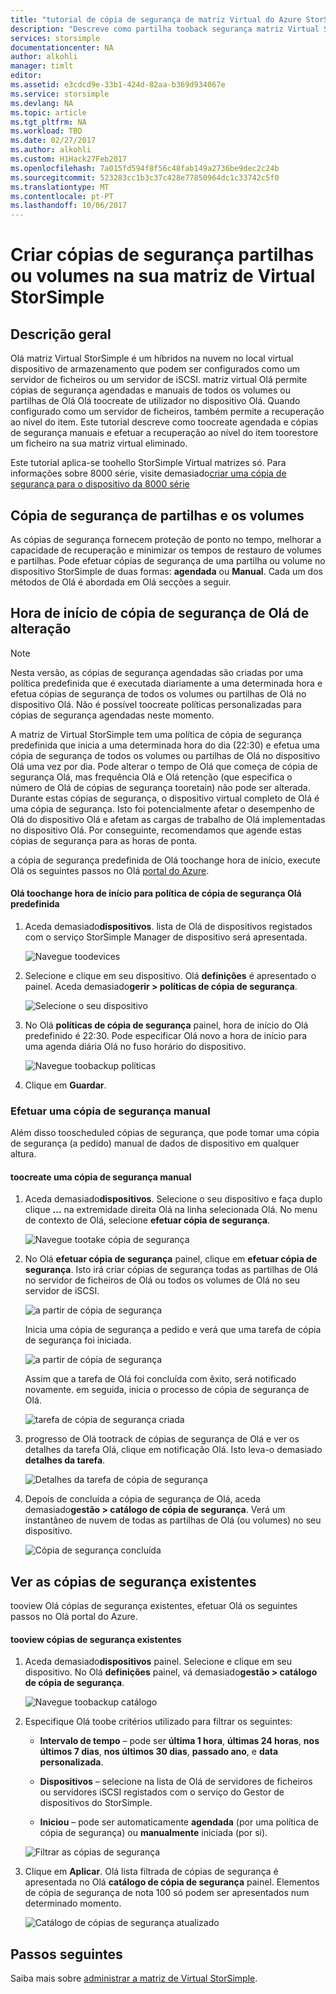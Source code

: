 ```yaml
---
title: "tutorial de cópia de segurança de matriz Virtual do Azure StorSimple aaaMicrosoft | Microsoft Docs"
description: "Descreve como partilha tooback segurança matriz Virtual StorSimple e volumes."
services: storsimple
documentationcenter: NA
author: alkohli
manager: timlt
editor: 
ms.assetid: e3cdcd9e-33b1-424d-82aa-b369d934067e
ms.service: storsimple
ms.devlang: NA
ms.topic: article
ms.tgt_pltfrm: NA
ms.workload: TBD
ms.date: 02/27/2017
ms.author: alkohli
ms.custom: H1Hack27Feb2017
ms.openlocfilehash: 7a015fd594f8f56c48fab149a2736be9dec2c24b
ms.sourcegitcommit: 523283cc1b3c37c428e77850964dc1c33742c5f0
ms.translationtype: MT
ms.contentlocale: pt-PT
ms.lasthandoff: 10/06/2017
---
```

# <a name="back-up-shares-or-volumes-on-your-storsimple-virtual-array"></a>Criar cópias de segurança partilhas ou volumes na sua matriz de Virtual StorSimple

## <a name="overview"></a>Descrição geral

Olá matriz Virtual StorSimple é um híbridos na nuvem no local virtual dispositivo de armazenamento que podem ser configurados como um servidor de ficheiros ou um servidor de iSCSI. matriz virtual Olá permite cópias de segurança agendadas e manuais de todos os volumes ou partilhas de Olá Olá toocreate de utilizador no dispositivo Olá. Quando configurado como um servidor de ficheiros, também permite a recuperação ao nível do item. Este tutorial descreve como toocreate agendada e cópias de segurança manuais e efetuar a recuperação ao nível do item toorestore um ficheiro na sua matriz virtual eliminado.

Este tutorial aplica-se toohello StorSimple Virtual matrizes só. Para informações sobre 8000 série, visite demasiado[criar uma cópia de segurança para o dispositivo da 8000 série](storsimple-manage-backup-policies-u2.md)

## <a name="back-up-shares-and-volumes"></a>Cópia de segurança de partilhas e os volumes

As cópias de segurança fornecem proteção de ponto no tempo, melhorar a capacidade de recuperação e minimizar os tempos de restauro de volumes e partilhas. Pode efetuar cópias de segurança de uma partilha ou volume no dispositivo StorSimple de duas formas: **agendada** ou **Manual**. Cada um dos métodos de Olá é abordada em Olá secções a seguir.

## <a name="change-hello-backup-start-time"></a>Hora de início de cópia de segurança de Olá de alteração

> [!NOTE]
> Nesta versão, as cópias de segurança agendadas são criadas por uma política predefinida que é executada diariamente a uma determinada hora e efetua cópias de segurança de todos os volumes ou partilhas de Olá no dispositivo Olá. Não é possível toocreate políticas personalizadas para cópias de segurança agendadas neste momento.


A matriz de Virtual StorSimple tem uma política de cópia de segurança predefinida que inicia a uma determinada hora do dia (22:30) e efetua uma cópia de segurança de todos os volumes ou partilhas de Olá no dispositivo Olá uma vez por dia. Pode alterar o tempo de Olá que começa de cópia de segurança Olá, mas frequência Olá e Olá retenção (que especifica o número de Olá de cópias de segurança tooretain) não pode ser alterada. Durante estas cópias de segurança, o dispositivo virtual completo de Olá é uma cópia de segurança. Isto foi potencialmente afetar o desempenho de Olá do dispositivo Olá e afetam as cargas de trabalho de Olá implementadas no dispositivo Olá. Por conseguinte, recomendamos que agende estas cópias de segurança para as horas de ponta.

 a cópia de segurança predefinida de Olá toochange hora de início, execute Olá os seguintes passos no Olá [portal do Azure](https://portal.azure.com/).

#### <a name="toochange-hello-start-time-for-hello-default-backup-policy"></a>Olá toochange hora de início para política de cópia de segurança Olá predefinida

1. Aceda demasiado**dispositivos**. lista de Olá de dispositivos registados com o serviço StorSimple Manager de dispositivo será apresentada. 
   
    ![Navegue toodevices](./media/storsimple-virtual-array-backup/changebuschedule1.png)

2. Selecione e clique em seu dispositivo. Olá **definições** é apresentado o painel. Aceda demasiado**gerir > políticas de cópia de segurança**.
   
    ![Selecione o seu dispositivo](./media/storsimple-virtual-array-backup/changebuschedule2.png)

3. No Olá **políticas de cópia de segurança** painel, hora de início do Olá predefinido é 22:30. Pode especificar Olá novo a hora de início para uma agenda diária Olá no fuso horário do dispositivo.
   
    ![Navegue toobackup políticas](./media/storsimple-virtual-array-backup/changebuschedule5.png)

4. Clique em **Guardar**.

### <a name="take-a-manual-backup"></a>Efetuar uma cópia de segurança manual

Além disso tooscheduled cópias de segurança, que pode tomar uma cópia de segurança (a pedido) manual de dados de dispositivo em qualquer altura.

#### <a name="toocreate-a-manual-backup"></a>toocreate uma cópia de segurança manual

1. Aceda demasiado**dispositivos**. Selecione o seu dispositivo e faça duplo clique **...**  na extremidade direita Olá na linha selecionada Olá. No menu de contexto de Olá, selecione **efetuar cópia de segurança**.
   
    ![Navegue tootake cópia de segurança](./media/storsimple-virtual-array-backup/takebackup1m.png)

2. No Olá **efetuar cópia de segurança** painel, clique em **efetuar cópia de segurança**. Isto irá criar cópias de segurança todas as partilhas de Olá no servidor de ficheiros de Olá ou todos os volumes de Olá no seu servidor de iSCSI. 
   
    ![a partir de cópia de segurança](./media/storsimple-virtual-array-backup/takebackup2m.png)
   
    Inicia uma cópia de segurança a pedido e verá que uma tarefa de cópia de segurança foi iniciada.
   
    ![a partir de cópia de segurança](./media/storsimple-virtual-array-backup/takebackup3m.png) 
   
    Assim que a tarefa de Olá foi concluída com êxito, será notificado novamente. em seguida, inicia o processo de cópia de segurança de Olá.
   
    ![tarefa de cópia de segurança criada](./media/storsimple-virtual-array-backup/takebackup4m.png)

3. progresso de Olá tootrack de cópias de segurança de Olá e ver os detalhes da tarefa Olá, clique em notificação Olá. Isto leva-o demasiado **detalhes da tarefa**.
   
     ![Detalhes da tarefa de cópia de segurança](./media/storsimple-virtual-array-backup/takebackup5m.png)

4. Depois de concluída a cópia de segurança de Olá, aceda demasiado**gestão > catálogo de cópia de segurança**. Verá um instantâneo de nuvem de todas as partilhas de Olá (ou volumes) no seu dispositivo.
   
    ![Cópia de segurança concluída](./media/storsimple-virtual-array-backup/takebackup19m.png) 

## <a name="view-existing-backups"></a>Ver as cópias de segurança existentes
tooview Olá cópias de segurança existentes, efetuar Olá os seguintes passos no Olá portal do Azure.

#### <a name="tooview-existing-backups"></a>tooview cópias de segurança existentes

1. Aceda demasiado**dispositivos** painel. Selecione e clique em seu dispositivo. No Olá **definições** painel, vá demasiado**gestão > catálogo de cópia de segurança**.
   
    ![Navegue toobackup catálogo](./media/storsimple-virtual-array-backup/viewbackups1.png)
2. Especifique Olá toobe critérios utilizado para filtrar os seguintes:
   
    - **Intervalo de tempo** – pode ser **última 1 hora**, **últimas 24 horas**, **nos últimos 7 dias**, **nos últimos 30 dias**, **passado ano**, e **data personalizada**.
    
    - **Dispositivos** – selecione na lista de Olá de servidores de ficheiros ou servidores iSCSI registados com o serviço do Gestor de dispositivos do StorSimple.
   
    - **Iniciou** – pode ser automaticamente **agendada** (por uma política de cópia de segurança) ou **manualmente** iniciada (por si).
   
    ![Filtrar as cópias de segurança](./media/storsimple-virtual-array-backup/viewbackups2.png)

3. Clique em **Aplicar**. Olá lista filtrada de cópias de segurança é apresentada no Olá **catálogo de cópia de segurança** painel. Elementos de cópia de segurança de nota 100 só podem ser apresentados num determinado momento.
   
    ![Catálogo de cópias de segurança atualizado](./media/storsimple-virtual-array-backup/viewbackups3.png)

## <a name="next-steps"></a>Passos seguintes

Saiba mais sobre [administrar a matriz de Virtual StorSimple](storsimple-ova-web-ui-admin.md).

